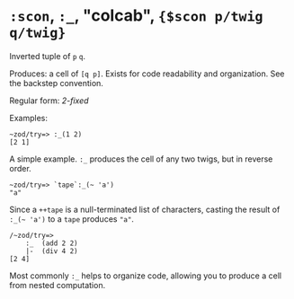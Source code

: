 # `:scon`, `:_`, "colcab", `{$scon p/twig q/twig}`

Inverted tuple of `p` `q`.

Produces: a cell of `[q p]`. Exists for code readability and organization. See the backstep convention.

Regular form: *2-fixed*

Examples:

    ~zod/try=> :_(1 2)
    [2 1]

A simple example. `:_` produces the cell of any two twigs, but in
reverse order.

    ~zod/try=> `tape`:_(~ 'a')
    "a"

Since a `++tape` is a null-terminated list of characters, casting
the result of `:_(~ 'a')` to a `tape` produces `"a"`.

    /~zod/try=> 
        :_  (add 2 2)
        |-  (div 4 2)
    [2 4]

Most commonly `:_` helps to organize code, allowing you to produce a
cell from nested computation.
